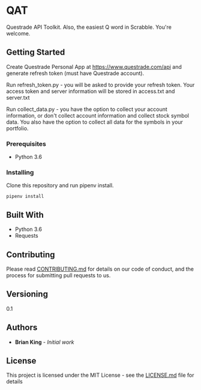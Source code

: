 # QAT

Questrade API Toolkit. Also, the easiest Q word in Scrabble. You're welcome.

## Getting Started

Create Questrade Personal App at https://www.questrade.com/api and generate refresh token (must have Questrade account).

Run refresh_token.py - you will be asked to provide your refresh token. Your access token and server information will be stored in access.txt and server.txt

Run collect_data.py - you have the option to collect your account information, or don't collect account information and collect stock symbol data. You also have the option to collect all data for the symbols in your portfolio.

### Prerequisites

* Python 3.6

### Installing

Clone this repository and run pipenv install.

```
pipenv install
```

## Built With

* Python 3.6
* Requests

## Contributing

Please read [CONTRIBUTING.md](https://gist.github.com/PurpleBooth/b24679402957c63ec426) for details on our code of conduct, and the process for submitting pull requests to us.

## Versioning

0.1

## Authors

* **Brian King** - *Initial work*

## License

This project is licensed under the MIT License - see the [LICENSE.md](LICENSE.md) file for details

